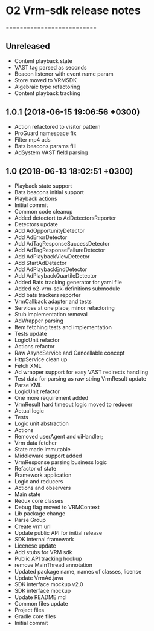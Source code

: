 # O2 Vrm-sdk release notes
==========================

Unreleased
----------
- Content playback state
- <Duration> VAST tag parsed as seconds
- Beacon listener with event name param
- Store moved to VRMSDK
- Algebraic type refactoring
- Content playback tracking

1.0.1 (2018-06-15 19:06:56 +0300)
---------------------------------
- Action refactored to visitor pattern
- ProGuard namespace fix
- Filter mp4 ads
- Bats beacons params fill
- AdSystem VAST field parsing

1.0 (2018-06-13 18:02:51 +0300)
-------------------------------
- Playback state support
- Bats beacons initial support
- Playback actions
- Initial commit
- Common code cleanup
- Added detectort to AdDetectorsReporter
- Detectors update
- Add AdOpportunityDetector
- Add AdErrorDetector
- Add AdTagResponseSuccessDetector
- Add AdTagResponseFailureDetector
- Add AdPlaybackViewDetector
- Add StartAdDetector
- Add AdPlaybackEndDetector
- Add AdPlaybackQuartileDetector
- Added Bats tracking generator for yaml file
- Added o2-vrm-sdk-definitions submodule
- Add bats trackers reporter
- VrmCallback adapter and tests
- Services at one place, minor refactoring
- Stub implementation removal
- AdWrapper parsing
- Item fetching tests and implementation
- Tests update
- LogicUnit refactor
- Actions refactor
- Raw AsyncService and Cancellable concept
- HttpService clean up
- Fetch XML
- Ad wrapper support for easy VAST redirects handling
- Test data for parsing as raw string VrmResult update
- Parse XML
- LogicUnit refactor
- One more requirement added
- VrmResult hard timeout logic moved to reducer
- Actual logic
- Tests
- Logic unit abstraction
- Actions
- Removed userAgent and uiHandler;
- Vrm data fetcher
- State made immutable
- Middleware support added
- VrmResponse parsing business logic
- Refactor of state
- Framework application
- Logic and reducers
- Actions and observers
- Main state
- Redux core classes
- Debug flag moved to VRMContext
- Lib package change
- Parse Group
- Create vrm url
- Update public API for initial release
- SDK internal framework
- Licencse update
- Add stubs for VRM sdk
- Public API tracking hookup
- remove MainThread annotation
- Updated package name, names of classes, license
- Update VrmAd.java
- SDK interface mockup v2.0
- SDK interface mockup
- Update README.md
- Common files update
- Project files
- Gradle core files
- Initial commit
